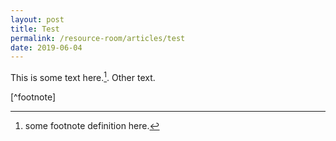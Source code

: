 ```yaml
---
layout: post
title: Test
permalink: /resource-room/articles/test
date: 2019-06-04
---
```


This is some text here.[^1]. Other text.

[^1]: some footnote definition here.

[^footnote]